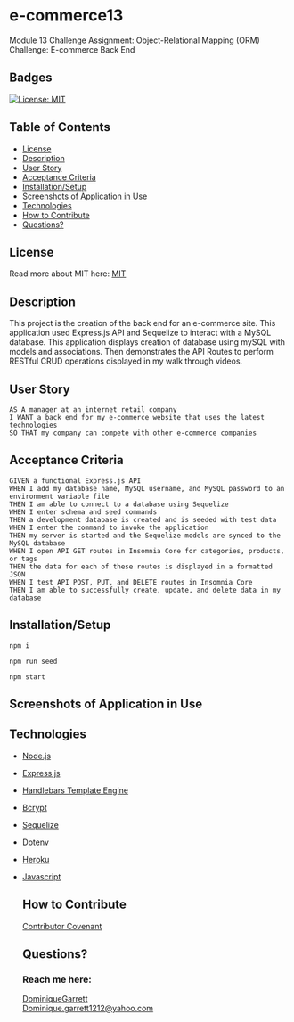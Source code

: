# e-commerce13
Module 13 Challenge Assignment: Object-Relational Mapping (ORM) Challenge: E-commerce Back End


## Badges
  [![License: MIT](https://img.shields.io/badge/License-MIT-yellow.svg)](https://opensource.org/licenses/MIT)


## Table of Contents
  * [License](#license)
  * [Description](#description)
  * [User Story](#user-story)
  * [Acceptance Criteria](#user-story)
  * [Installation/Setup](#installation/setup)
  * [Screenshots of Application in Use](#screenshots-of-application-in-use)
  * [Technologies](#technologies)
  * [How to Contribute](#how-to-contribute)
  * [Questions?](#questions)


## License
  Read more about MIT here:
  [MIT](https://opensource.org/licenses/MIT)


## Description
This project is the creation of the back end for an e-commerce site. This application used Express.js API and Sequelize to interact with a MySQL database. This application displays creation of database using mySQL with models and associations. Then demonstrates the API Routes to perform RESTful CRUD operations displayed in my walk through videos.


## User Story
    AS A manager at an internet retail company
    I WANT a back end for my e-commerce website that uses the latest technologies
    SO THAT my company can compete with other e-commerce companies


## Acceptance Criteria 
    GIVEN a functional Express.js API
    WHEN I add my database name, MySQL username, and MySQL password to an environment variable file
    THEN I am able to connect to a database using Sequelize
    WHEN I enter schema and seed commands
    THEN a development database is created and is seeded with test data
    WHEN I enter the command to invoke the application
    THEN my server is started and the Sequelize models are synced to the MySQL database
    WHEN I open API GET routes in Insomnia Core for categories, products, or tags
    THEN the data for each of these routes is displayed in a formatted JSON
    WHEN I test API POST, PUT, and DELETE routes in Insomnia Core
    THEN I am able to successfully create, update, and delete data in my database


## Installation/Setup
```
npm i

npm run seed

npm start
```

## Screenshots of Application in Use


## Technologies
* [Node.js](https://nodejs.org/en/)
* [Express.js](https://expressjs.com)
* [Handlebars Template Engine](https://handlebarsjs.com)
* [Bcrypt](https://www.npmjs.com/package/bcrypt)
* [Sequelize](https://sequelize.org)
* [Dotenv](https://www.npmjs.com/package/dotenv)
* [Heroku](https://devcenter.heroku.com/start)
* [Javascript](https://developer.mozilla.org/en-US/docs/Web/JavaScript)


  ## How to Contribute
  [Contributor Covenant](https://www.contributor-covenant.org/)  


  ## Questions?
  ### Reach me here: 
  [DominiqueGarrett](https://github.com/DominiqueGarrett)  
  Dominique.garrett1212@yahoo.com